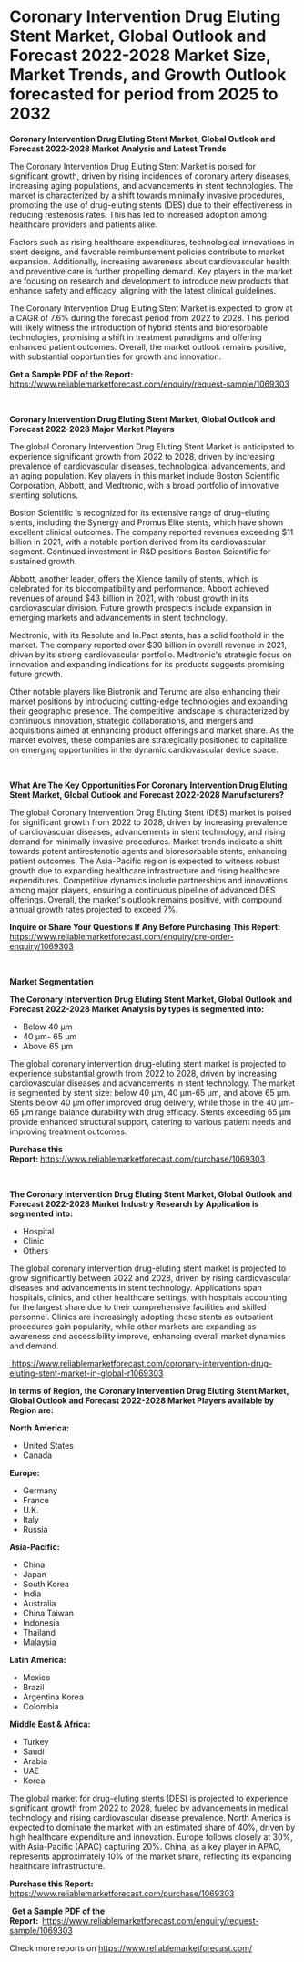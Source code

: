 <p><h1>Coronary Intervention Drug Eluting Stent Market, Global Outlook and Forecast 2022-2028 Market Size, Market Trends, and Growth Outlook forecasted for period from 2025 to 2032</h1></p><p><strong>Coronary Intervention Drug Eluting Stent Market, Global Outlook and Forecast 2022-2028 Market Analysis and Latest Trends</strong></p>
<p><p>The Coronary Intervention Drug Eluting Stent Market is poised for significant growth, driven by rising incidences of coronary artery diseases, increasing aging populations, and advancements in stent technologies. The market is characterized by a shift towards minimally invasive procedures, promoting the use of drug-eluting stents (DES) due to their effectiveness in reducing restenosis rates. This has led to increased adoption among healthcare providers and patients alike.</p><p>Factors such as rising healthcare expenditures, technological innovations in stent designs, and favorable reimbursement policies contribute to market expansion. Additionally, increasing awareness about cardiovascular health and preventive care is further propelling demand. Key players in the market are focusing on research and development to introduce new products that enhance safety and efficacy, aligning with the latest clinical guidelines.</p><p>The Coronary Intervention Drug Eluting Stent Market is expected to grow at a CAGR of 7.6% during the forecast period from 2022 to 2028. This period will likely witness the introduction of hybrid stents and bioresorbable technologies, promising a shift in treatment paradigms and offering enhanced patient outcomes. Overall, the market outlook remains positive, with substantial opportunities for growth and innovation.</p></p>
<p><strong>Get a Sample PDF of the Report:&nbsp;</strong> <a href="https://www.reliablemarketforecast.com/enquiry/request-sample/1069303?utm_campaign=3049&utm_medium=2&utm_source=Github&utm_content=ia&utm_term=21032025&utm_id=coronary-intervention-drug-eluting-stent-market-global-outlook-and-forecast-2022-2028">https://www.reliablemarketforecast.com/enquiry/request-sample/1069303</a></p>
<p>&nbsp;</p>
<p><strong>Coronary Intervention Drug Eluting Stent Market, Global Outlook and Forecast 2022-2028 Major Market Players</strong></p>
<p><p>The global Coronary Intervention Drug Eluting Stent Market is anticipated to experience significant growth from 2022 to 2028, driven by increasing prevalence of cardiovascular diseases, technological advancements, and an aging population. Key players in this market include Boston Scientific Corporation, Abbott, and Medtronic, with a broad portfolio of innovative stenting solutions.</p><p>Boston Scientific is recognized for its extensive range of drug-eluting stents, including the Synergy and Promus Elite stents, which have shown excellent clinical outcomes. The company reported revenues exceeding $11 billion in 2021, with a notable portion derived from its cardiovascular segment. Continued investment in R&D positions Boston Scientific for sustained growth.</p><p>Abbott, another leader, offers the Xience family of stents, which is celebrated for its biocompatibility and performance. Abbott achieved revenues of around $43 billion in 2021, with robust growth in its cardiovascular division. Future growth prospects include expansion in emerging markets and advancements in stent technology.</p><p>Medtronic, with its Resolute and In.Pact stents, has a solid foothold in the market. The company reported over $30 billion in overall revenue in 2021, driven by its strong cardiovascular portfolio. Medtronic's strategic focus on innovation and expanding indications for its products suggests promising future growth.</p><p>Other notable players like Biotronik and Terumo are also enhancing their market positions by introducing cutting-edge technologies and expanding their geographic presence. The competitive landscape is characterized by continuous innovation, strategic collaborations, and mergers and acquisitions aimed at enhancing product offerings and market share. As the market evolves, these companies are strategically positioned to capitalize on emerging opportunities in the dynamic cardiovascular device space.</p></p>
<p>&nbsp;</p>
<p><strong>What Are The Key Opportunities For Coronary Intervention Drug Eluting Stent Market, Global Outlook and Forecast 2022-2028 Manufacturers?</strong></p>
<p><p>The global Coronary Intervention Drug Eluting Stent (DES) market is poised for significant growth from 2022 to 2028, driven by increasing prevalence of cardiovascular diseases, advancements in stent technology, and rising demand for minimally invasive procedures. Market trends indicate a shift towards potent antirestenotic agents and bioresorbable stents, enhancing patient outcomes. The Asia-Pacific region is expected to witness robust growth due to expanding healthcare infrastructure and rising healthcare expenditures. Competitive dynamics include partnerships and innovations among major players, ensuring a continuous pipeline of advanced DES offerings. Overall, the market's outlook remains positive, with compound annual growth rates projected to exceed 7%.</p></p>
<p><strong>Inquire or Share Your Questions If Any Before Purchasing This Report:</strong> <a href="https://www.reliablemarketforecast.com/enquiry/pre-order-enquiry/1069303?utm_campaign=3049&utm_medium=2&utm_source=Github&utm_content=ia&utm_term=21032025&utm_id=coronary-intervention-drug-eluting-stent-market-global-outlook-and-forecast-2022-2028">https://www.reliablemarketforecast.com/enquiry/pre-order-enquiry/1069303</a></p>
<p>&nbsp;</p>
<p><strong>Market Segmentation</strong></p>
<p><strong>The Coronary Intervention Drug Eluting Stent Market, Global Outlook and Forecast 2022-2028 Market Analysis by types is segmented into:</strong></p>
<p><ul><li>Below 40 µm</li><li>40 µm- 65 µm</li><li>Above 65 µm</li></ul></p>
<p><p>The global coronary intervention drug-eluting stent market is projected to experience substantial growth from 2022 to 2028, driven by increasing cardiovascular diseases and advancements in stent technology. The market is segmented by stent size: below 40 µm, 40 µm-65 µm, and above 65 µm. Stents below 40 µm offer improved drug delivery, while those in the 40 µm-65 µm range balance durability with drug efficacy. Stents exceeding 65 µm provide enhanced structural support, catering to various patient needs and improving treatment outcomes.</p></p>
<p><strong>Purchase this Report:&nbsp;</strong><a href="https://www.reliablemarketforecast.com/purchase/1069303?utm_campaign=3049&utm_medium=2&utm_source=Github&utm_content=ia&utm_term=21032025&utm_id=coronary-intervention-drug-eluting-stent-market-global-outlook-and-forecast-2022-2028">https://www.reliablemarketforecast.com/purchase/1069303</a></p>
<p>&nbsp;</p>
<p><strong>The Coronary Intervention Drug Eluting Stent Market, Global Outlook and Forecast 2022-2028 Market Industry Research by Application is segmented into:</strong></p>
<p><ul><li>Hospital</li><li>Clinic</li><li>Others</li></ul></p>
<p><p>The global coronary intervention drug-eluting stent market is projected to grow significantly between 2022 and 2028, driven by rising cardiovascular diseases and advancements in stent technology. Applications span hospitals, clinics, and other healthcare settings, with hospitals accounting for the largest share due to their comprehensive facilities and skilled personnel. Clinics are increasingly adopting these stents as outpatient procedures gain popularity, while other markets are expanding as awareness and accessibility improve, enhancing overall market dynamics and demand.</p></p>
<p><a href="https://www.reliablemarketforecast.com/coronary-intervention-drug-eluting-stent-market-in-global-r1069303?utm_campaign=3049&utm_medium=2&utm_source=Github&utm_content=ia&utm_term=21032025&utm_id=coronary-intervention-drug-eluting-stent-market-global-outlook-and-forecast-2022-2028">&nbsp;https://www.reliablemarketforecast.com/coronary-intervention-drug-eluting-stent-market-in-global-r1069303</a></p>
<p><strong>In terms of Region, the Coronary Intervention Drug Eluting Stent Market, Global Outlook and Forecast 2022-2028 Market Players available by Region are:</strong></p>
<p>
    <p> <strong> North America: </strong>
        <ul>
            <li>United States</li>
            <li>Canada</li>
        </ul>
        </p> 
    <p> <strong> Europe: </strong>
        <ul>
            <li>Germany</li>
            <li>France</li>
            <li>U.K.</li>
            <li>Italy</li>
            <li>Russia</li>
        </ul>
        </p> 
    <p> <strong> Asia-Pacific: </strong>
        <ul>
            <li>China</li>
            <li>Japan</li>
            <li>South Korea</li>
            <li>India</li>
            <li>Australia</li>
            <li>China Taiwan</li>
            <li>Indonesia</li>
            <li>Thailand</li>
            <li>Malaysia</li>
        </ul>
        </p> 
    <p> <strong> Latin America: </strong>
        <ul>
            <li>Mexico</li>
            <li>Brazil</li>
            <li>Argentina Korea</li>
            <li>Colombia</li>
        </ul>
        </p> 
    <p> <strong> Middle East & Africa: </strong>
        <ul>
            <li>Turkey</li>
            <li>Saudi</li>
            <li>Arabia</li>
            <li>UAE</li>
            <li>Korea</li>
        </ul>
    </p>
    </p>
<p><p>The global market for drug-eluting stents (DES) is projected to experience significant growth from 2022 to 2028, fueled by advancements in medical technology and rising cardiovascular disease prevalence. North America is expected to dominate the market with an estimated share of 40%, driven by high healthcare expenditure and innovation. Europe follows closely at 30%, with Asia-Pacific (APAC) capturing 20%. China, as a key player in APAC, represents approximately 10% of the market share, reflecting its expanding healthcare infrastructure.</p></p>
<p><strong>Purchase this Report: </strong><a href="https://www.reliablemarketforecast.com/purchase/1069303?utm_campaign=3049&utm_medium=2&utm_source=Github&utm_content=ia&utm_term=21032025&utm_id=coronary-intervention-drug-eluting-stent-market-global-outlook-and-forecast-2022-2028">https://www.reliablemarketforecast.com/purchase/1069303</a></p>
<p>&nbsp;<strong>Get a Sample PDF of the Report:&nbsp;&nbsp;</strong><a href="https://www.reliablemarketforecast.com/enquiry/request-sample/1069303?utm_campaign=3049&utm_medium=2&utm_source=Github&utm_content=ia&utm_term=21032025&utm_id=coronary-intervention-drug-eluting-stent-market-global-outlook-and-forecast-2022-2028">https://www.reliablemarketforecast.com/enquiry/request-sample/1069303</a></p>
<p><strong></strong></p>
<p>Check more reports on <a href="https://www.reliablemarketforecast.com/?utm_campaign=3049&utm_medium=2&utm_source=Github&utm_content=ia&utm_term=21032025&utm_id=coronary-intervention-drug-eluting-stent-market-global-outlook-and-forecast-2022-2028">https://www.reliablemarketforecast.com/</a></p>